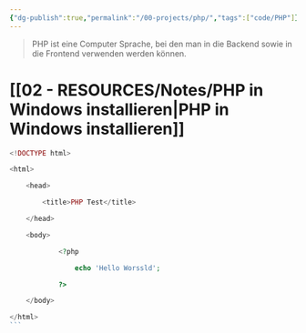 ```yaml
---
{"dg-publish":true,"permalink":"/00-projects/php/","tags":["code/PHP"]}
---
```


>PHP ist eine Computer Sprache, bei den man in die Backend sowie in die Frontend verwenden werden können.

# [[02 - RESOURCES/Notes/PHP in Windows installieren\|PHP in Windows installieren]]

````PHP
<!DOCTYPE html>

<html>

    <head>

        <title>PHP Test</title>

    </head>

    <body>

            <?php

                echo 'Hello Worssld';

            ?>

    </body>

</html>
```